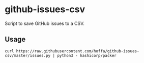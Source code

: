# github-issues-csv

Script to save GitHub issues to a CSV.

## Usage

```shell
curl https://raw.githubusercontent.com/hoffa/github-issues-csv/master/issues.py | python3 - hashicorp/packer
```
